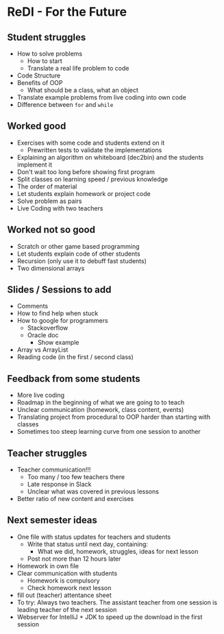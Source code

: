 # ReDI - For the Future

## Student struggles
- How to solve problems
  - How to start
  - Translate a real life problem to code
- Code Structure
- Benefits of OOP
  - What should be a class, what an object
- Translate example problems from live coding into own code
- Difference between `for` and `while`

## Worked good
- Exercises with some code and students extend on it
    - Prewritten tests to validate the implementations 
- Explaining an algorithm on whiteboard (dec2bin) and the students implement it
- Don't wait too long before showing first program
- Split classes on learning speed / previous knowledge
- The order of material
- Let students explain homework or project code
- Solve problem as pairs
- Live Coding with two teachers

## Worked not so good
- Scratch or other game based programming
- Let students explain code of other students
- Recursion (only use it to debuff fast students)
- Two dimensional arrays

## Slides / Sessions to add

- Comments
- How to find help when stuck
- How to google for programmers
  - Stackoverflow
  - Oracle doc
      - Show example
- Array vs ArrayList
- Reading code (in the first / second class)

## Feedback from some students
- More live coding
- Roadmap in the beginning of what we are going to to teach
- Unclear communication (homework, class content, events)
- Translating project from procedural to OOP harder than starting with classes
- Sometimes too steep learning curve from one session to another

## Teacher struggles

- Teacher communication!!!
  - Too many / too few teachers there
  - Late response in Slack
  - Unclear what was covered in previous lessons
- Better ratio of new content and exercises
 
## Next semester ideas

- One file with status updates for teachers and students
  - Write that status until next day, containing:
    - What we did, homework, struggles, ideas for next lesson
  - Post not more than 12 hours later
- Homework in own file
- Clear communication with students 
  - Homework is compulsory
  - Check homework next lesson
- fill out (teacher) attentance sheet
- To try: Always two teachers. The assistant teacher from one session is leading teacher of the next session
- Webserver for IntelliJ + JDK to speed up the download in the first session
